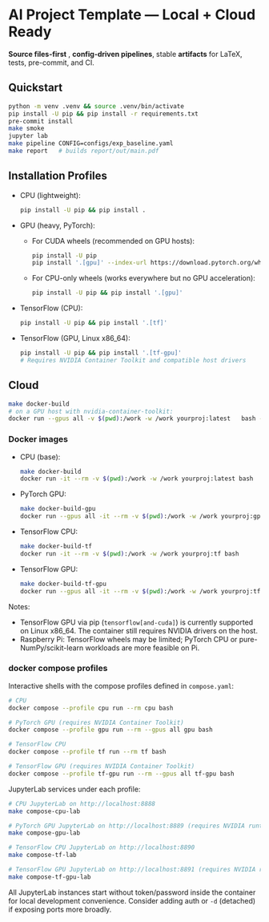 # AI Project Template — Local + Cloud Ready

**Source files-first** , **config-driven pipelines**, stable **artifacts** for LaTeX, tests, pre-commit, and CI.

## Quickstart
```bash
python -m venv .venv && source .venv/bin/activate
pip install -U pip && pip install -r requirements.txt
pre-commit install
make smoke
jupyter lab
make pipeline CONFIG=configs/exp_baseline.yaml
make report   # builds report/out/main.pdf
```

## Installation Profiles

- CPU (lightweight):
  ```bash
  pip install -U pip && pip install .
  ```

- GPU (heavy, PyTorch):
  - For CUDA wheels (recommended on GPU hosts):
    ```bash
    pip install -U pip
    pip install '.[gpu]' --index-url https://download.pytorch.org/whl/cu121
    ```
  - For CPU-only wheels (works everywhere but no GPU acceleration):
    ```bash
    pip install -U pip && pip install '.[gpu]'
    ```

- TensorFlow (CPU):
  ```bash
  pip install -U pip && pip install '.[tf]'
  ```

- TensorFlow (GPU, Linux x86_64):
  ```bash
  pip install -U pip && pip install '.[tf-gpu]'
  # Requires NVIDIA Container Toolkit and compatible host drivers
  ```

## Cloud
```bash
make docker-build
# on a GPU host with nvidia-container-toolkit:
docker run --gpus all -v $(pwd):/work -w /work yourproj:latest   bash -lc "python -m yourproj.train --config configs/exp_baseline.yaml"
```

### Docker images

- CPU (base):
  ```bash
  make docker-build
  docker run -it --rm -v $(pwd):/work -w /work yourproj:latest bash
  ```

- PyTorch GPU:
  ```bash
  make docker-build-gpu
  docker run --gpus all -it --rm -v $(pwd):/work -w /work yourproj:gpu bash
  ```

- TensorFlow CPU:
  ```bash
  make docker-build-tf
  docker run -it --rm -v $(pwd):/work -w /work yourproj:tf bash
  ```

- TensorFlow GPU:
  ```bash
  make docker-build-tf-gpu
  docker run --gpus all -it --rm -v $(pwd):/work -w /work yourproj:tf-gpu bash
  ```

Notes:
- TensorFlow GPU via pip (`tensorflow[and-cuda]`) is currently supported on Linux x86_64. The container still requires NVIDIA drivers on the host.
- Raspberry Pi: TensorFlow wheels may be limited; PyTorch CPU or pure-NumPy/scikit-learn workloads are more feasible on Pi.

### docker compose profiles

Interactive shells with the compose profiles defined in `compose.yaml`:

```bash
# CPU
docker compose --profile cpu run --rm cpu bash

# PyTorch GPU (requires NVIDIA Container Toolkit)
docker compose --profile gpu run --rm --gpus all gpu bash

# TensorFlow CPU
docker compose --profile tf run --rm tf bash

# TensorFlow GPU (requires NVIDIA Container Toolkit)
docker compose --profile tf-gpu run --rm --gpus all tf-gpu bash
```

JupyterLab services under each profile:

```bash
# CPU JupyterLab on http://localhost:8888
make compose-cpu-lab

# PyTorch GPU JupyterLab on http://localhost:8889 (requires NVIDIA runtime)
make compose-gpu-lab

# TensorFlow CPU JupyterLab on http://localhost:8890
make compose-tf-lab

# TensorFlow GPU JupyterLab on http://localhost:8891 (requires NVIDIA runtime)
make compose-tf-gpu-lab
```

All JupyterLab instances start without token/password inside the container for local development convenience. Consider adding auth or `-d` (detached) if exposing ports more broadly.
